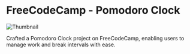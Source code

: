 # FreeCodeCamp - Pomodoro Clock

![Thumbnail](https://i.ibb.co/wwbqm3b/Pomodoro-UX.png)

Crafted a Pomodoro Clock project on FreeCodeCamp, enabling users to manage work and break intervals with ease.